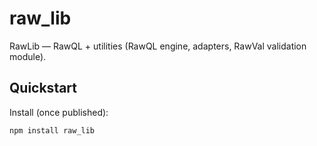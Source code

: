 # raw_lib

RawLib — RawQL + utilities (RawQL engine, adapters, RawVal validation module).

## Quickstart

Install (once published):

```bash
npm install raw_lib
```
